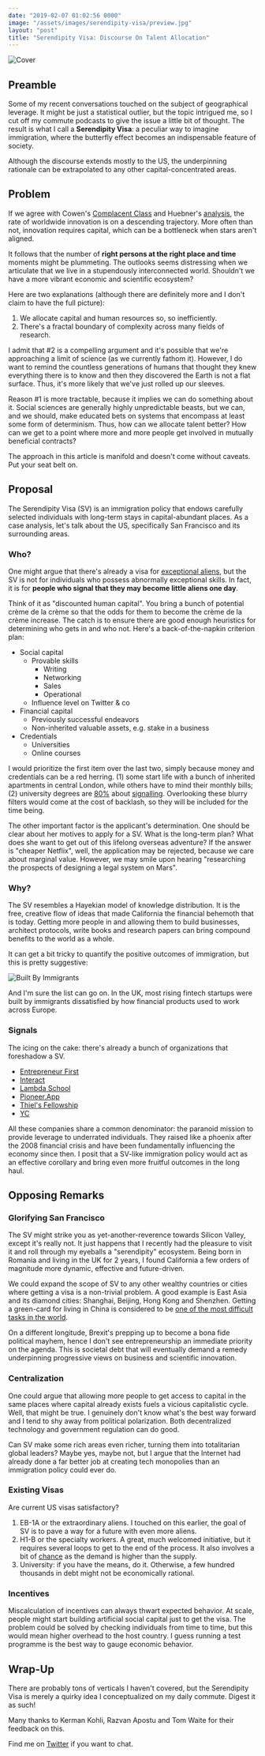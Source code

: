 ```yaml
---
date: "2019-02-07 01:02:56 0000"
image: "/assets/images/serendipity-visa/preview.jpg"
layout: "post"
title: "Serendipity Visa: Discourse On Talent Allocation"
---
```


![Cover](/assets/images/serendipity-visa/preview.jpg)

## Preamble

Some of my recent conversations touched on the subject of geographical leverage. It might be just a statistical outlier,
but the topic intrigued me, so I cut off my commute podcasts to give the issue a little bit of thought. The result is
what I call a **Serendipity Visa**: a peculiar way to imagine immigration, where the butterfly effect becomes an
indispensable feature of society.

Although the discourse extends mostly to the US, the underpinning rationale can be extrapolated to any other
capital-concentrated areas.

## Problem

If we agree with Cowen's [Complacent Class][complacent-class] and Huebner's [analysis][huebner], the rate of worldwide
innovation is on a descending trajectory. More often than not, innovation requires capital, which can be a bottleneck
when stars aren't aligned.

It follows that the number of **right persons at the right place and time** moments might be plummeting. The outlooks
seems distressing when we articulate that we live in a stupendously interconnected world. Shouldn't we have a more
vibrant economic and scientific ecosystem?

Here are two explanations (although there are definitely more and I don't claim to have the full picture):

1. We allocate capital and human resources so, so inefficiently.
2. There's a fractal boundary of complexity across many fields of research.

I admit that #2 is a compelling argument and it's possible that we're approaching a limit of science (as we currently
fathom it). However, I do want to remind the countless generations of humans that thought they knew everything there is
to know and then they discovered the Earth is not a flat surface. Thus, it's more likely that we've just rolled up our
sleeves.

Reason #1 is more tractable, because it implies we can do something about it. Social sciences are generally highly
unpredictable beasts, but we can, and we should, make educated bets on systems that encompass at least some form of
determinism. Thus, how can we allocate talent better? How can we get to a point where more and more people get involved
in mutually beneficial contracts?

The approach in this article is manifold and doesn't come without caveats. Put your seat belt on.

## Proposal

The Serendipity Visa (SV) is an immigration policy that endows carefully selected individuals with long-term stays in
capital-abundant places. As a case analysis, let's talk about the US, specifically San Francisco and its surrounding
areas.

### Who?

One might argue that there's already a visa for [exceptional aliens][aliens-visa], but the SV is not for individuals who
possess abnormally exceptional skills. In fact, it is for **people who signal that they may become little aliens one
day**.

Think of it as "discounted human capital". You bring a bunch of potential crème de la crème so that the odds for them to
become the crème de la crème increase. The catch is to ensure there are good enough heuristics for determining who gets
in and who not. Here's a back-of-the-napkin criterion plan:

- Social capital
  - Provable skills
    - Writing
    - Networking
    - Sales
    - Operational
  - Influence level on Twitter & co
- Financial capital
  - Previously successful endeavors
  - Non-inherited valuable assets, e.g. stake in a business
- Credentials
  - Universities
  - Online courses

I would prioritize the first item over the last two, simply because money and credentials can be a red herring. (1) some
start life with a bunch of inherited apartments in central London, while others have to mind their monthly bills; (2)
university degrees are [80%][against-education-system] about [signalling][elephant-in-the-brain]. Overlooking these
blurry filters would come at the cost of backlash, so they will be included for the time being.

The other important factor is the applicant's determination. One should be clear about her motives to apply for a SV.
What is the long-term plan? What does she want to get out of this lifelong overseas adventure? If the answer is "cheaper
Netflix", well, the application may be rejected, because we care about marginal value. However, we may smile upon
hearing "researching the prospects of designing a legal system on Mars".

### Why?

The SV resembles a Hayekian model of knowledge distribution. It is the free, creative flow of ideas that made California
the financial behemoth that is today. Getting more people in and allowing them to build businesses, architect protocols,
write books and research papers can bring compound benefits to the world as a whole.

It can get a bit tricky to quantify the positive outcomes of immigration, but this is pretty suggestive:

![Built By Immigrants](/assets/images/serendipity-visa/built-by-immigrants.jpg)

And I'm sure the list can go on. In the UK, most rising fintech startups were built by immigrants dissatisfied by how
financial products used to work across Europe.

### Signals

The icing on the cake: there's already a bunch of organizations that foreshadow a SV.

- [Entrepreneur First](https://joinef.com)
- [Interact](https://joininteract.com/)
- [Lambda School](https://lambdaschool.com/)
- [Pioneer.App](https://pioneer.app/)
- [Thiel's Fellowship](https://thielfellowship.org/)
- [YC](https://www.ycombinator.com/)

All these companies share a common denominator: the paranoid mission to provide leverage to underrated individuals. They
raised like a phoenix after the 2008 financial crisis and have been fundamentally influencing the economy since then. I
posit that a SV-like immigration policy would act as an effective corollary and bring even more fruitful outcomes in the
long haul.

## Opposing Remarks

### Glorifying San Francisco

The SV might strike you as yet-another-reverence towards Silicon Valley, except it's really not. It just happens that I
recently had the pleasure to visit it and roll through my eyeballs a "serendipity" ecosystem. Being born in Romania and
living in the UK for 2 years, I found California a few orders of magnitude more dynamic, effective and future-driven.

We could expand the scope of SV to any other wealthy countries or cities where getting a visa is a non-trivial problem.
A good example is East Asia and its diamond cities: Shanghai, Beijing, Hong Kong and Shenzhen. Getting a green-card for
living in China is considered to be [one of the most difficult tasks in the world][chinese-visa].

On a different longitude, Brexit's prepping up to become a bona fide political mayhem, hence I don't see
entrepreneurship an immediate priority on the agenda. This is societal debt that will eventually demand a remedy
underpinning progressive views on business and scientific innovation.

### Centralization

One could argue that allowing more people to get access to capital in the same places where capital already exists fuels
a vicious capitalistic cycle. Well, that might be true. I genuinely don't know what's the best way forward and I tend to
shy away from political polarization. Both decentralized technology and government regulation can do good.

Can SV make some rich areas even richer, turning them into totalitarian global leaders? Maybe yes, maybe not, but I
argue that the Internet had already done a far better job at creating tech monopolies than an immigration policy could
ever do.

### Existing Visas

Are current US visas satisfactory?

1. EB-1A or the extraordinary aliens. I touched on this earlier, the goal of SV is to pave a way for a future with even
   more aliens.
2. H1-B or the specialty workers. A great, much welcomed initiative, but it requires several loops to get to the end of
   the process. It also involves a bit of [chance][h1b-lottery] as the demand is higher than the supply.
3. University: if you have the means, do it. Otherwise, a few hundred thousands in debt might not be economically
   rational.

### Incentives

Miscalculation of incentives can always thwart expected behavior. At scale, people might start building artificial
social capital just to get the visa. The problem could be solved by checking individuals from time to time, but this
would mean higher overhead to the host country. I guess running a test programme is the best way to gauge economic
behavior.

## Wrap-Up

There are probably tons of verticals I haven't covered, but the Serendipity Visa is merely a quirky idea I
conceptualized on my daily commute. Digest it as such!

Many thanks to Kerman Kohli, Razvan Apostu and Tom Waite for their feedback on this.

Find me on [Twitter](https://twitter.com/PaulRBerg) if you want to chat.

<!-- prettier-ignore -->
[aliens-visa]:
  https://www.uscis.gov/working-united-states/temporary-workers/o-1-visa-individuals-extraordinary-ability-or-achievement
[against-education-system]: https://www.amazon.com/Case-against-Education-System-Waste/dp/0691174652
[chinese-visa]: http://en.safea.gov.cn/2018-06/20/content_37131155.htm
[complacent-class]: https://www.amazon.com/Complacent-Class-Self-Defeating-Quest-American/dp/1250108691
[elephant-in-the-brain]: https://www.amazon.com/Elephant-Brain-Hidden-Motives-Everyday/dp/0190495995
[h1b-lottery]: https://www.am22tech.com/h1b-lottery-system-changes/
[huebner]: http://accelerating.org/articles/InnovationHuebnerTFSC2005.pdf
